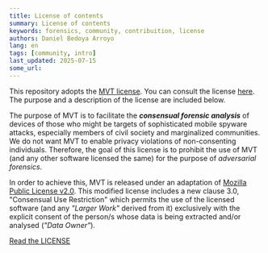 ```yaml
---
title: License of contents
summary: License of contents
keywords: forensics, community, contribuition, license
authors: Daniel Bedoya Arroyo
lang: en
tags: [community, intro]
last_updated: 2025-07-15
some_url:
---
```


This repository adopts the [MVT license](https://docs.mvt.re/en/latest/license/). You can consult the license [here](https://github.com/Socialtic/forensics/blob/main/LICENSE). The purpose and a description of the license are included below.

The purpose of MVT is to facilitate the ***consensual forensic analysis*** of devices of those who might be targets of sophisticated mobile spyware attacks, especially members of civil society and marginalized communities. We do not want MVT to enable privacy violations of non-consenting individuals. Therefore, the goal of this license is to prohibit the use of MVT (and any other software licensed the same) for the purpose of *adversarial forensics*.

In order to achieve this, MVT is released under an adaptation of [Mozilla Public License v2.0](https://www.mozilla.org/MPL). This modified license includes a new clause 3.0, "Consensual Use Restriction" which permits the use of the licensed software (and any *"Larger Work"* derived from it) exclusively with the explicit consent of the person/s whose data is being extracted and/or analysed (*"Data Owner"*).

[Read the LICENSE](https://github.com/mvt-project/mvt/blob/main/LICENSE)
